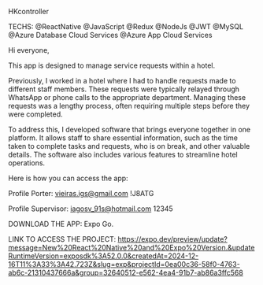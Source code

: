 HKcontroller

TECHS:
@ReactNative
@JavaScript
@Redux
@NodeJs
@JWT
@MySQL
@Azure Database Cloud Services
@Azure App Cloud Services

Hi everyone,

This app is designed to manage service requests within a hotel.

Previously, I worked in a hotel where I had to handle requests made to different staff members. 
These requests were typically relayed through WhatsApp or phone calls to the appropriate department. 
Managing these requests was a lengthy process, often requiring multiple steps before they were completed.

To address this, I developed software that brings everyone together in one platform. 
It allows staff to share essential information, such as the time taken to complete tasks and requests, who is on break, and other valuable details. 
The software also includes various features to streamline hotel operations.

Here is how you can access the app:

Profile Porter:
vieiras.igs@gmail.com
!J8ATG

Profile Supervisor:
iagosv_91s@hotmail.com
12345

DOWNLOAD THE APP: Expo Go.

LINK TO ACCESS THE PROJECT:
https://expo.dev/preview/update?message=New%20React%20Native%20and%20Expo%20Version.&updateRuntimeVersion=exposdk%3A52.0.0&createdAt=2024-12-16T11%3A33%3A42.723Z&slug=exp&projectId=0ea00c36-58f0-4763-ab6c-21310437666a&group=32640512-e562-4ea4-91b7-ab86a3ffc568
